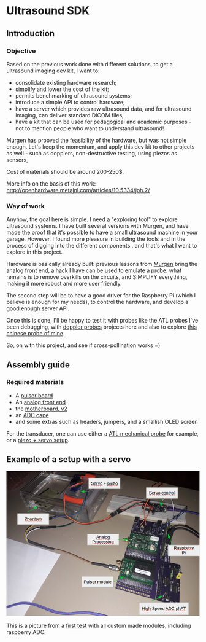 # Ultrasound SDK

## Introduction

### Objective

Based on the previous work done with different solutions, to get a ultrasound imaging dev kit, I want to:

- consolidate existing hardware research;
- simplify and lower the cost of the kit;
- permits benchmarking of ultrasound systems;
- introduce a simple API to control hardware;
- have a server which provides raw ultrasound data, and for ultrasound imaging, can deliver standard DICOM files;
- have a kit that can be used for pedagogical and academic purposes - not to mention people who want to understand ultrasound!

Murgen has prooved the feasibility of the hardware, but was not simple enough. Let's keep the momentum, and apply this dev kit to other projects as well - such as dopplers, non-destructive testing, using piezos as sensors,

Cost of materials should be around 200-250$.

More info on the basis of this work: http://openhardware.metajnl.com/articles/10.5334/joh.2/

### Way of work

Anyhow, the goal here is simple. I need a "exploring tool" to explore ultrasound systems. I have built several versions with Murgen, and have made the proof that it's possible to have a small ultrasound machine in your garage. However, I found more pleasure in building the tools and in the process of digging into the different components.. and that's what I want to explore in this project.

Hardware is basically already built: previous lessons from [Murgen](https://hackaday.io/project/9281-murgen) bring the analog front end, a hack I have can be used to emulate a probe: what remains is to remove overkills on the circuits, and SIMPLIFY everything, making it more robust and more user friendly.

The second step will be to have a good driver for the Raspberry Pi (which I believe is enough for my needs), to control the hardware, and develop a good enough server API.

Once this is done, I'll be happy to test it with probes like the ATL probes I've been debugging, with [doppler probes](https://hackaday.io/project/19685-early-and-low-cost-detection-of-heart-failure) projects here and also to explore [this chinese probe of mine](https://hackaday.io/project/20533-improving-a-chinese-wireless-ultrasound-probe).

So, on with this project, and see if cross-pollination works =) 

## Assembly guide 

### Required materials

* A [pulser board](/tobo/)
* An [analog front end](/goblin/)
* the [motherboard, v2](/doj/)
* an [ADC cape](https://github.com/kelu124/bomanz/)
* and some extras such as headers, jumpers, and a smallish OLED screen

For the transducer, one can use either a [ATL mechanical probe](/retroATL3/) for example, or a [piezo + servo setup](/cletus). 

## Example of a setup with a servo

![](/elmo/data/arduino/setup.png)

This is a picture from a [first test](/elmo/data/arduino/20170611-arduino.md) with all custom made modules, including raspberry ADC.







